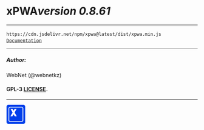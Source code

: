 <h1 style="display: flex; align-items: center;">
    xPWA 
    <i>version 0.8.61</i>
</h1>
<hr>
<code>https://cdn.jsdelivr.net/npm/xpwa@latest/dist/xpwa.min.js</code>
<br>
<code><a href="https://xpwa.webnet.kz">Documentation</a></code>
<hr>
<h5>Author:</h5>
<p>WebNet (@webnetkz)</p>
<h4>GPL-3 <a href="LICENSE">LICENSE</a>.</h4>
<hr>
<img src="./logo.png" width="50px;" style="width: 50px;">



